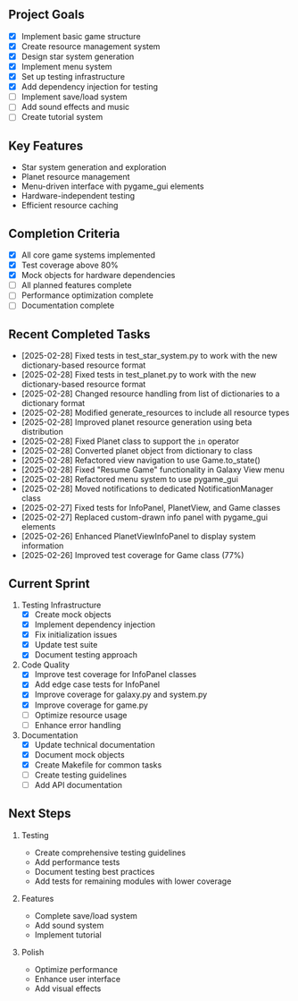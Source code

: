 ## Project Goals
- [x] Implement basic game structure
- [x] Create resource management system
- [x] Design star system generation
- [x] Implement menu system
- [x] Set up testing infrastructure
- [x] Add dependency injection for testing
- [ ] Implement save/load system
- [ ] Add sound effects and music
- [ ] Create tutorial system

## Key Features
- Star system generation and exploration
- Planet resource management
- Menu-driven interface with pygame_gui elements
- Hardware-independent testing
- Efficient resource caching

## Completion Criteria
- [x] All core game systems implemented
- [x] Test coverage above 80%
- [x] Mock objects for hardware dependencies
- [ ] All planned features complete
- [ ] Performance optimization complete
- [ ] Documentation complete

## Recent Completed Tasks
- [2025-02-28] Fixed tests in test_star_system.py to work with the new dictionary-based resource format
- [2025-02-28] Fixed tests in test_planet.py to work with the new dictionary-based resource format
- [2025-02-28] Changed resource handling from list of dictionaries to a dictionary format
- [2025-02-28] Modified generate_resources to include all resource types
- [2025-02-28] Improved planet resource generation using beta distribution
- [2025-02-28] Fixed Planet class to support the `in` operator
- [2025-02-28] Converted planet object from dictionary to class
- [2025-02-28] Refactored view navigation to use Game.to_state()
- [2025-02-28] Fixed "Resume Game" functionality in Galaxy View menu
- [2025-02-28] Refactored menu system to use pygame_gui
- [2025-02-28] Moved notifications to dedicated NotificationManager class
- [2025-02-27] Fixed tests for InfoPanel, PlanetView, and Game classes
- [2025-02-27] Replaced custom-drawn info panel with pygame_gui elements
- [2025-02-26] Enhanced PlanetViewInfoPanel to display system information
- [2025-02-26] Improved test coverage for Game class (77%)

## Current Sprint
1. Testing Infrastructure
   - [x] Create mock objects
   - [x] Implement dependency injection
   - [x] Fix initialization issues
   - [x] Update test suite
   - [x] Document testing approach

2. Code Quality
   - [x] Improve test coverage for InfoPanel classes
   - [x] Add edge case tests for InfoPanel
   - [x] Improve coverage for galaxy.py and system.py
   - [x] Improve coverage for game.py
   - [ ] Optimize resource usage
   - [ ] Enhance error handling

3. Documentation
   - [x] Update technical documentation
   - [x] Document mock objects
   - [x] Create Makefile for common tasks
   - [ ] Create testing guidelines
   - [ ] Add API documentation

## Next Steps
1. Testing
   - Create comprehensive testing guidelines
   - Add performance tests
   - Document testing best practices
   - Add tests for remaining modules with lower coverage

2. Features
   - Complete save/load system
   - Add sound system
   - Implement tutorial

3. Polish
   - Optimize performance
   - Enhance user interface
   - Add visual effects
